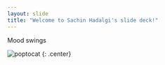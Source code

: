 ```yaml
---
layout: slide
title: "Welcome to Sachin Hadalgi's slide deck!"
---
```


Mood swings

![poptocat](https://octodex.github.com/images/poptocat.png)
{: .center}
